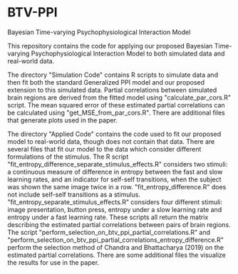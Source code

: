 # BTV-PPI

Bayesian Time-varying Psychophysiological Interaction Model

This repository contains the code for applying our proposed Bayesian Time-varying Psychophysiological Interaction Model to both simulated data and real-world data.

The directory "Simulation Code" contains R scripts to simulate data and then fit both the standard Generalized PPI model and our proposed extension to this simulated data. Partial correlations between simulated brain regions are derived from the fitted model using "calculate_par_cors.R" script. The mean squared error of these estimated partial correlations can be calculated using "get_MSE_from_par_cors.R". There are additional files that generate plots used in the paper.

The directory "Applied Code" contains the code used to fit our proposed model to real-world data, though does not contain that data. There are several files that fit our model to the data which consider different formulations of the stimulus. The R script "fit_entropy_difference_separate_stimulus_effects.R" considers two stimuli: a continuous measure of difference in entropy between the fast and slow learning rates, and an indicator for self-self transitions, when the subject was shown the same image twice in a row. "fit_entropy_difference.R" does not include self-self transitions as a stimulus. "fit_entropy_separate_stimulus_effects.R" considers four different stimuli: image presentation, button press, entropy under a slow learning rate and entropy under a fast learning rate. These scripts all return the matrix describing the estimated partial correlations between pairs of brain regions. The script "perform_selection_on_btv_ppi_partial_correlations.R" and "perform_selection_on_btv_ppi_partial_correlations_entropy_difference.R" perform the selection method of Chandra and Bhattacharya (2019) on the estimated partial correlations. There are some additional files the visualize the results for use in the paper.
